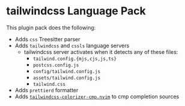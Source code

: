 # tailwindcss Language Pack

This plugin pack does the following:

- Adds `css` Treesitter parser
- Adds `tailwindcss` and `cssls` language servers
  - tailwindcss server activates when it detects any of these files:
    - `tailwind.config.{mjs,cjs,js,ts}`
    - `postcss.config.js`
    - `config/tailwind.config.js`
    - `assets/tailwind.config.js`
    - `tailwind.css`
- Adds `prettierd` formatter
- Adds [`tailwindcss-colorizer-cmp.nvim`](https://github.com/js-everts/cmp-tailwind-colors) to cmp completion sources
